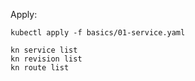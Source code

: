 Apply:
```
kubectl apply -f basics/01-service.yaml
```

```
kn service list
kn revision list
kn route list
```

